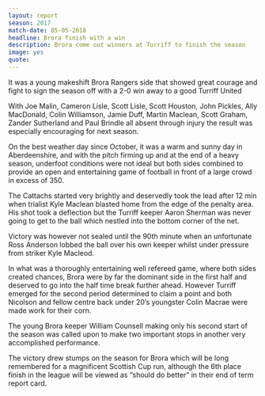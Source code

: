 ```yaml
---
layout: report
season: 2017
match-date: 05-05-2018
headline: Brora finish with a win
description: Brora come out winners at Turriff to finish the season
image: yes
quote:
---
```

It was a young makeshift Brora Rangers side that showed great courage and fight to sign the season off with a 2-0 win away to a good Turriff United

With Joe Malin, Cameron Lisle, Scott Lisle, Scott Houston, John Pickles, Ally MacDonald, Colin Williamson, Jamie Duff, Martin Maclean, Scott Graham, Zander Sutherland and Paul Brindle all absent through injury the result was especially encouraging for next season.

On the best weather day since October, it was a warm and sunny day in Aberdeenshire, and with the pitch firming up and at the end of a heavy season, underfoot conditions were not ideal but both sides combined to provide an open and entertaining game of football in front of a large crowd in excess of 350.

The Cattachs started very brightly and deservedly took the lead after 12 min when trialist Kyle Maclean blasted home from the edge of the penalty area. His shot took a deflection but the Turriff keeper Aaron Sherman was never going to get to the ball which nestled into the bottom corner of the net.

Victory was however not sealed until the 90th minute when an unfortunate Ross Anderson lobbed the ball over his own keeper whilst under pressure from striker Kyle Macleod.

In what was a thoroughly entertaining well refereed game, where both sides created chances, Brora were by far the dominant side in the first half and deserved to go into the half time break further ahead. However Turriff emerged for the second period determined to claim a point and both Nicolson and fellow centre back under 20’s youngster Colin Macrae were made work for their corn.

The young Brora keeper William Counsell making only his second start of the season was called upon to make two important stops in another very accomplished performance.

The victory drew stumps on the season for Brora which will be long remembered for a magnificent Scottish Cup run, although the 6th place finish in the league will be viewed as “should do better” in their end of term report card.
